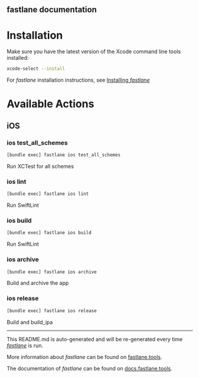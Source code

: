 fastlane documentation
----

# Installation

Make sure you have the latest version of the Xcode command line tools installed:

```sh
xcode-select --install
```

For _fastlane_ installation instructions, see [Installing _fastlane_](https://docs.fastlane.tools/#installing-fastlane)

# Available Actions

## iOS

### ios test_all_schemes

```sh
[bundle exec] fastlane ios test_all_schemes
```

Run XCTest for all schemes

### ios lint

```sh
[bundle exec] fastlane ios lint
```

Run SwiftLint

### ios build

```sh
[bundle exec] fastlane ios build
```

Run SwiftLint

### ios archive

```sh
[bundle exec] fastlane ios archive
```

Build and archive the app

### ios release

```sh
[bundle exec] fastlane ios release
```

Build and build_ipa

----

This README.md is auto-generated and will be re-generated every time [_fastlane_](https://fastlane.tools) is run.

More information about _fastlane_ can be found on [fastlane.tools](https://fastlane.tools).

The documentation of _fastlane_ can be found on [docs.fastlane.tools](https://docs.fastlane.tools).
